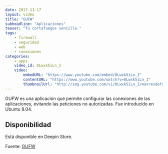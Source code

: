 ```yaml
---
date: 2017-11-17
layout: video
title: "GUFW"
subheadline: "Aplicaciones"
teaser: "Tu cortafuegos sencillo."
tags:
    - firewall
    - seguridad
    - web
    - conexiones
categories:
    - apps
    video_id: 8Lwxk5iLn_I
    video:
        embedURL: "https://www.youtube.com/embed/8Lwxk5iLn_I"
        contentURL: "https://www.youtube.com/watch?v=8Lwxk5iLn_I"
        thumbnailUrl: "http://img.youtube.com/vi/8Lwxk5iLn_I/maxresdefault.jpg"
---
```

<!--more-->

GUFW es una aplicación que permite configurar las conexiones de las aplicaciones, evitando las peticiones no autorizadas. Fue introducido en Ubuntu 8.04.

## Disponibilidad

Está disponible en Deepin Store.

Fuente: [GUFW](http://gufw.org/)
